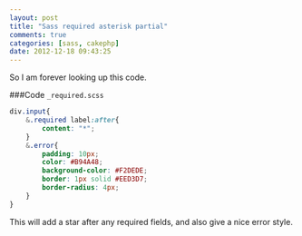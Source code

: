 ```yaml
---
layout: post
title: "Sass required asterisk partial"
comments: true
categories: [sass, cakephp]
date: 2012-12-18 09:43:25
---
```


So I am forever looking up this code.  

###Code
`_required.scss`  

```scss
div.input{
    &.required label:after{
        content: "*";
    }
    &.error{
        padding: 10px;
        color: #B94A48;
        background-color: #F2DEDE;
        border: 1px solid #EED3D7;
        border-radius: 4px;
    }
}
```

This will add a star after any required fields, and also give a nice error style.
